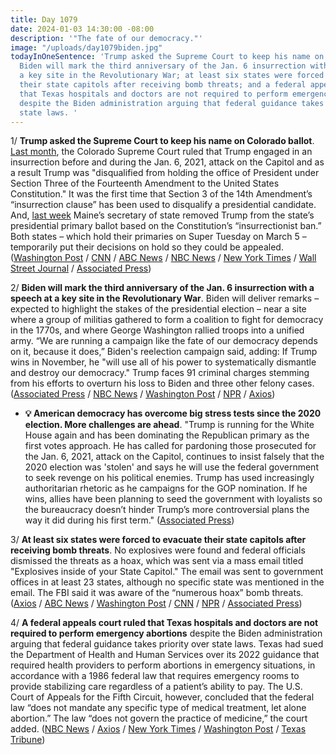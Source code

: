 ```yaml
---
title: Day 1079
date: 2024-01-03 14:30:00 -08:00
description: '"The fate of our democracy."'
image: "/uploads/day1079biden.jpg"
todayInOneSentence: 'Trump asked the Supreme Court to keep his name on Colorado ballot;
  Biden will mark the third anniversary of the Jan. 6 insurrection with a speech at
  a key site in the Revolutionary War; at least six states were forced to evacuate
  their state capitols after receiving bomb threats; and a federal appeals court ruled
  that Texas hospitals and doctors are not required to perform emergency abortions
  despite the Biden administration arguing that federal guidance takes priority over
  state laws. '
---
```


1/ **Trump asked the Supreme Court to keep his name on Colorado ballot**. [Last month](https://whatthefuckjusthappenedtoday.com/2023/12/19/day-1064/#1-the-colorado-supreme-court-removed), the Colorado Supreme Court ruled that Trump engaged in an insurrection before and during the Jan. 6, 2021, attack on the Capitol and as a result Trump was "disqualified from holding the office of President under Section Three of the Fourteenth Amendment to the United States Constitution." It was the first time that Section 3 of the 14th Amendment’s “insurrection clause” has been used to disqualify a presidential candidate. And, [last week](https://whatthefuckjusthappenedtoday.com/2024/01/02/day-1078/#1-maine%E2%80%99s-secretary-of-state-removed) Maine’s secretary of state removed Trump from the state’s presidential primary ballot based on the Constitution’s “insurrectionist ban.” Both states – which hold their primaries on Super Tuesday on March 5 – temporarily put their decisions on hold so they could be appealed. ([Washington Post](https://www.washingtonpost.com/politics/2024/01/03/trump-colorado-ballot-appeal/) / [CNN](https://www.cnn.com/2024/01/03/politics/trump-colorado-supreme-court-appeal/index.html) / [ABC News](https://abcnews.go.com/Politics/trump-appeals-colorado-14th-amendment-election-disqualification-us/story?id=105988547) / [NBC News](https://www.nbcnews.com/politics/supreme-court/trump-asks-supreme-court-overturn-colorado-ballot-eligibility-ruling-rcna130606) / [New York Times](https://www.nytimes.com/2024/01/03/us/politics/trump-colorado-supreme-court.html) / [Wall Street Journal](https://www.wsj.com/us-news/law/trump-asks-supreme-court-to-overturn-his-removal-from-colorado-primary-ballot-3eeaedb0?mod=breakingnews) / [Associated Press](https://apnews.com/article/trump-insurrection-14th-amendment-supreme-court-5d179c97c6fb861980f4ba2994589c69))

2/ **Biden will mark the third anniversary of the Jan. 6 insurrection with a speech at a key site in the Revolutionary War**. Biden will deliver remarks – expected to highlight the stakes of the presidential election – near a site where a group of militias gathered to form a coalition to fight for democracy in the 1770s, and where George Washington rallied troops into a unified army. “We are running a campaign like the fate of our democracy depends on it, because it does,” Biden's reelection campaign said, adding: If Trump wins in November, he "will use all of his power to systematically dismantle and destroy our democracy." Trump faces 91 criminal charges stemming from his efforts to overturn his loss to Biden and three other felony cases. ([Associated Press](https://apnews.com/article/biden-trump-2024-democracy-threat-national-traumas-66167f70a167592c23067180fbe55910) / [NBC News](https://www.nbcnews.com/politics/2024-election/biden-campaign-casts-trump-threat-democracy-ahead-jan-6-speech-rcna131987) / [Washington Post](https://www.washingtonpost.com/politics/2024/01/03/biden-jan-6-trump-election-2024/) / [NPR](https://www.npr.org/2024/01/03/1222585257/biden-campaign-events) / [Axios](https://www.axios.com/2024/01/03/biden-trump-jan-6-campaign-2024-pennsylvania))

* **💡 American democracy has overcome big stress tests since the 2020 election. More challenges are ahead**. "Trump is running for the White House again and has been dominating the Republican primary as the first votes approach. He has called for pardoning those prosecuted for the Jan. 6, 2021, attack on the Capitol, continues to insist falsely that the 2020 election was 'stolen' and says he will use the federal government to seek revenge on his political enemies. Trump has used increasingly authoritarian rhetoric as he campaigns for the GOP nomination. If he wins, allies have been planning to seed the government with loyalists so the bureaucracy doesn’t hinder Trump’s more controversial plans the way it did during his first term." ([Associated Press](https://apnews.com/article/democracy-threats-trump-2024-election-lies-biden-716360db82a28a023bbee0d99f607a76))

3/ **At least six states were forced to evacuate their state capitols after receiving bomb threats**. No explosives were found and federal officials dismissed the threats as a hoax, which was sent via a mass email titled "Explosives inside of your State Capitol." The email was sent to government offices in at least 23 states, although no specific state was mentioned in the email. The FBI said it was aware of the “numerous hoax” bomb threats. ([Axios](https://www.axios.com/2024/01/03/state-capitols-bomb-threats) / [ABC News](https://abcnews.go.com/Politics/fbi-aware-hoax-bomb-threats-state-capitols-country/story?id=106080787) / [Washington Post](https://www.washingtonpost.com/politics/2024/01/03/bomb-threats-state-capitols/) / [CNN](https://www.cnn.com/2024/01/03/us/state-capitols-threats/index.html) / [NPR](https://www.npr.org/2024/01/03/1222703888/several-state-capitols-evacuated-after-bomb-threats) / [Associated Press](https://apnews.com/article/state-capitol-threat-evacuation-lockdown-dfef5fbb98ec6572474807c260533b05))

4/ **A federal appeals court ruled that Texas hospitals and doctors are not required to perform emergency abortions** despite the Biden administration arguing that federal guidance takes priority over state laws. Texas had sued the Department of Health and Human Services over its 2022 guidance that required health providers to perform abortions in emergency situations, in accordance with a 1986 federal law that requires emergency rooms to provide stabilizing care regardless of a patient’s ability to pay. The U.S. Court of Appeals for the Fifth Circuit, however, concluded that the federal law “does not mandate any specific type of medical treatment, let alone abortion.” The law “does not govern the practice of medicine,” the court added. ([NBC News](https://www.nbcnews.com/politics/justice-department/appeals-court-rules-texas-can-ban-emergency-abortions-spite-federal-gu-rcna131989) / [Axios](https://www.axios.com/2024/01/03/texas-abortion-emergency-ruling-biden-hhs) / [New York Times](https://www.nytimes.com/2024/01/02/us/texas-emergency-abortion-ban-appeal.html) / [Washington Post](https://www.washingtonpost.com/health/2024/01/02/texas-abortion-emergency-5th-circuit/) / [Texas Tribune](https://www.texastribune.org/2024/01/02/texas-abortion-fifth-circuit/))

